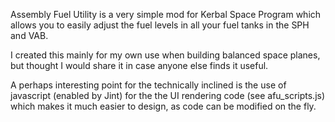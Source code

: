Assembly Fuel Utility is a very simple mod for Kerbal Space Program which allows you to easily adjust the fuel levels in all your fuel tanks in the SPH and VAB.

I created this mainly for my own use when building balanced space planes, but thought I would share it in case anyone else finds it useful.

A perhaps interesting point for the technically inclined is the use of javascript (enabled by Jint) for the the UI rendering code (see afu_scripts.js) which makes it much easier to design, as code can be modified on the fly.
